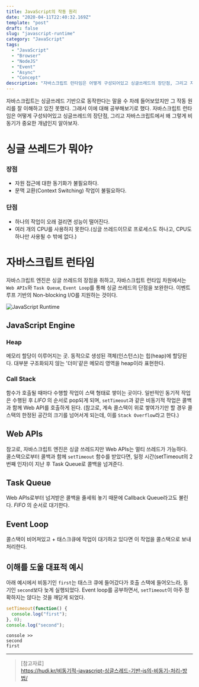 ```yaml
---
title: JavaScript의 작동 원리
date: "2020-04-11T22:40:32.169Z"
template: "post"
draft: false
slug: "javascript-runtime"
category: "JavaScript"
tags:
  - "JavaScript"
  - "Browser"
  - "NodeJS"
  - "Event"
  - "Async"
  - "Concept"
description: "자바스크립트 런타임은 어떻게 구성되어있고 싱글쓰레드의 장단점, 그리고 자바스크립트에서 왜 그렇게 비동기가 중요한 개념인지 알아보자."
---
```


자바스크립트는 싱글쓰레드 기반으로 동작한다는 말을 수 차례 들어보았지만 그 작동 원리를 잘 이해하고 있진 못했다. 그래서 이에 대해 공부해보기로 했다. 자바스크립트 런타임은 어떻게 구성되어있고 싱글쓰레드의 장단점, 그리고 자바스크립트에서 왜 그렇게 비동기가 중요한 개념인지 알아보자.

# 싱글 쓰레드가 뭐야?

### 장점
- 자원 접근에 대한 동기화가 불필요하다.
- 문맥 교환(Context Switching) 작업이 불필요하다.

### 단점
- 하나의 작업이 오래 걸리면 성능이 떨어진다.
- 여러 개의 CPU를 사용하지 못한다.(싱글 쓰레드이므로 프로세스도 하나고, CPU도 하나만 사용될 수 밖에 없다.)

# 자바스크립트 런타임
자바스크립트 엔진은 싱글 쓰레드의 장점을 취하고, 자바스크립트 런타임 차원에서는 `Web APIs`와 `Task Queue`, `Event Loop`를 통해 싱글 쓰레드의 단점을 보완한다. 이벤트 루프 기반의 Non-blocking I/O를 지원하는 것이다.

![JavaScript Runtime](/media/js-runtime.png)

## JavaScript Engine
### Heap
메모리 할당이 이루어지는 곳. 동적으로 생성된 객체(인스턴스)는 힙(heap)에 할당된다. 대부분 구조화되지 않는 '더미'같은 메모리 영역을 heap이라 표현한다.

### Call Stack
함수가 호출될 때마다 수행할 작업이 스택 형태로 쌓이는 곳이다. 일반적인 동기적 작업은 수행된 후 _LIFO_ 의 순서로 pop되게 되며, `setTimeout`과 같은 비동기적 작업은 콜백과 함께 Web API를 호출하게 된다. 
(참고로, 계속 콜스택이 위로 쌓여가기만 할 경우 콜스택의 한정된 공간의 크기를 넘어서게 되는데, 이를 `Stack Overflow`라고 한다.)

## Web APIs
참고로, 자바스크립트 엔진은 싱글 쓰레드지만 Web APIs는 멀티 쓰레드가 가능하다. 콜스택으로부터 콜백과 함께 `setTimeout` 함수를 받았다면, 일정 시간(setTimeout의 2번째 인자)이 지난 후 Task Queue로 콜백을 넘겨준다.

## Task Queue
Web APIs로부터 넘겨받은 콜백을 줄세워 놓기 때문에 Callback Queue라고도 불린다. _FIFO_ 의 순서로 대기한다.

## Event Loop
콜스택이 비어져있고 + 태스크큐에 작업이 대기하고 있다면 이 작업을 콜스택으로 보내 처리한다. 

## 이해를 도울 대표적 예시
아래 예시에서 비동기인 `first`는 태스크 큐에 들어갔다가 호출 스택에 들어오느라, 동기인 `second`보다 늦게 실행되었다. Event loop를 공부하면서, `setTimeout`이 아주 정확하지는 않다는 것을 깨닫게 되었다.

```js
setTimeout(function() {
  console.log("first");
}, 0);
console.log("second");
```

```console
console >>
second
first
```

---

> [참고자료]  
> https://hudi.kr/비동기적-javascript-싱글스레드-기반-js의-비동기-처리-방법/  
